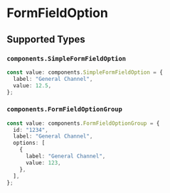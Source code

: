 # FormFieldOption


## Supported Types

### `components.SimpleFormFieldOption`

```typescript
const value: components.SimpleFormFieldOption = {
  label: "General Channel",
  value: 12.5,
};
```

### `components.FormFieldOptionGroup`

```typescript
const value: components.FormFieldOptionGroup = {
  id: "1234",
  label: "General Channel",
  options: [
    {
      label: "General Channel",
      value: 123,
    },
  ],
};
```

